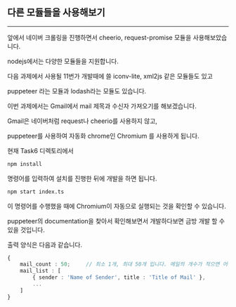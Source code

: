 ## 다른 모듈들을 사용해보기

---

앞에서 네이버 크롤링을 진행하면서 cheerio, request-promise 모듈을 사용해보았습니다.

nodejs에서는 다양한 모듈들을 지원합니다.

다음 과제에서 사용될 11번가 개발때에 쓸 iconv-lite, xml2js 같은 모듈들도 있고

puppeteer 라는 모듈과 lodash라는 모듈도 있습니다.

이번 과제에서는 Gmail에서 mail 제목과 수신자 가져오기를 해보겠습니다.

Gmail은 네이버처럼 request나 cheerio를 사용하지 않고,

puppeteer를 사용하여 자동화 chrome인 Chromium 를 사용하게 됩니다.

현재 Task6 디렉토리에서

```zsh
npm install
```

명령어를 입력하여 설치를 진행한 뒤에 개발을 하면 됩니다.

```zsh
npm start index.ts
```

이 명령어를 수행했을 때에 Chromium이 자동으로 실행되는 것을 확인할 수 있습니다.

puppeteer의 documentation을 찾아서 확인해보면서 개발하다보면 금방 개발 할 수 있을 것입니다.

출력 양식은 다음과 같습니다.

```TypeScript
{
    mail_count : 50;     // 최소 1개, 최대 50개 입니다. 메일의 개수가 적으면 어쩔 수 없겠죠?
    mail_list : [
        { sender : 'Name of Sender', title : 'Title of Mail' },
        ...
    ]
}
```
